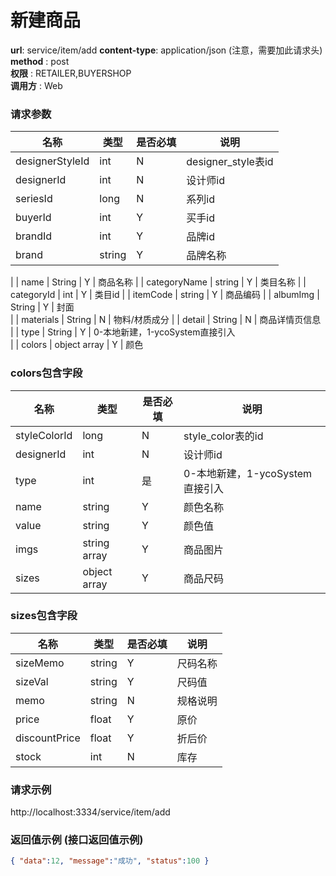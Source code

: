 新建商品
=======

**url**: service/item/add
**content-type**: application/json (注意，需要加此请求头)
**method** : post  
**权限** : RETAILER,BUYERSHOP  
**调用方** : Web

### 请求参数
|     名称  	 |  类型   | 是否必填  |             说明                                                   |
|------------|--------|----------|-------------------------------------------------------------------|
| designerStyleId     | int    | N        | designer_style表id   	                                                       |
| designerId       | int | N        | 设计师id                                                       |
| seriesId     | long    | N        | 系列id                                                           |
| buyerId     | int    | Y        | 买手id                                                          |
| brandId     | int    | Y        | 品牌id                                                 |
| brand     | string    | Y        | 品牌名称
|
| name     | String    | Y        | 商品名称
|
| categoryName     | string    | Y        | 类目名称
|
| categoryId     | int    | Y        | 类目id
|
| itemCode     | string    | Y        | 商品编码
|
| albumImg     | String    | Y        | 封面   
|
| materials     | String    | N        | 物料/材质成分
|
| detail     | String    | N        | 商品详情页信息
|
| type     | String    | Y        | 0-本地新建，1-ycoSystem直接引入  
|
| colors     | object array    | Y        | 颜色  

### colors包含字段

| 名称           | 类型         | 是否必填   | 说明         |
|------------|--------|----------|-------------------------------------------------------------------|
| styleColorId       | long       | N         | style_color表的id     |
| designerId      | int       | N         | 设计师id       |
| type           | int | 是         | 0-本地新建，1-ycoSystem直接引入 |
| name        | string          | Y          | 颜色名称 |
| value        | string          | Y          | 颜色值 |
| imgs     | string array    | Y        | 商品图片|
| sizes        | object array          | Y          | 商品尺码 |

### sizes包含字段
| 名称           | 类型         | 是否必填   | 说明         |
|------------|--------|----------|-------------------------------------------------------------------|
| sizeMemo       | string       | Y         | 尺码名称     |
| sizeVal      | string       | Y         | 尺码值       |
| memo           | string | N         | 规格说明 |
| price        | float          | Y          | 原价 |
| discountPrice        | float          | Y          | 折后价 |
| stock     | int    | N        | 库存|



                                             

### 请求示例
http://localhost:3334/service/item/add

### 返回值示例 (接口返回值示例)

```json
{ "data":12, "message":"成功", "status":100 }
```